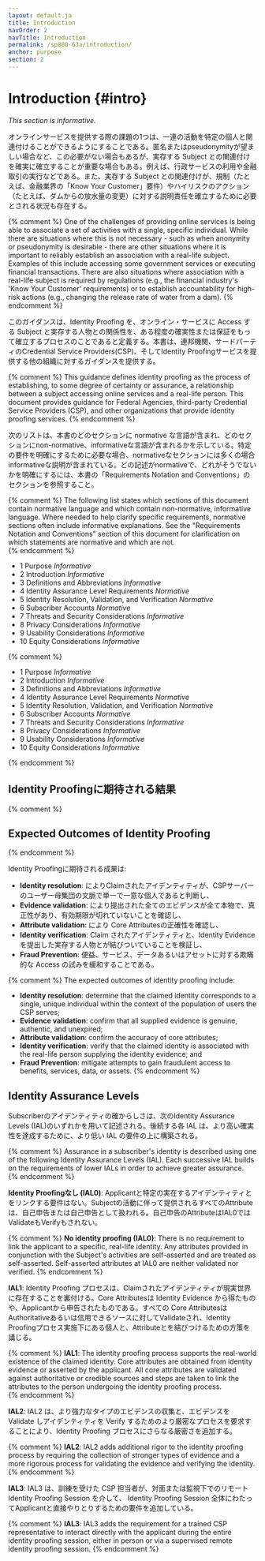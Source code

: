 ```yaml
---
layout: default.ja
title: Introduction
navOrder: 2
navTitle: Introduction
permalink: /sp800-63a/introduction/
anchor: purpose
section: 2
---
```


#  Introduction {#intro}

_This section is informative._

オンラインサービスを提供する際の課題の1つは、一連の活動を特定の個人と関連付けることができるようにすることである。匿名またはpseudonymityが望ましい場合など、この必要がない場合もあるが、実存する Subject との関連付けを確実に確立することが重要な場合もある。例えば、行政サービスの利用や金融取引の実行などである。また、実存する Subject との関連付けが、規制（たとえば、金融業界の「Know Your Customer」要件）やハイリスクのアクション（たとえば、ダムからの放水量の変更）に対する説明責任を確立するために必要とされる状況も存在する。

{% comment %}
One of the challenges of providing online services is being able to associate a set of activities with a single, specific individual. While there are situations where this is not necessary - such as when anonymity or pseudonymity is desirable - there are other situations where it is important to reliably establish an association with a real-life subject. Examples of this include accessing some government services or executing financial transactions. There are also situations where association with a real-life subject is required by regulations (e.g., the financial industry's 'Know Your Customer' requirements) or to establish accountability for high-risk actions (e.g., changing the release rate of water from a dam).
{% endcomment %}


このガイダンスは、Identity Proofing を、オンライン・サービスに Access する Subject と実存する人物との関係性を、ある程度の確実性または保証をもって確立するプロセスのことであると定義する。本書は、連邦機関、サードパーティのCredential Service Providers(CSP)、そしてIdentity Proofingサービスを提供する他の組織に対するガイダンスを提供する。

{% comment %}
This guidance defines identity proofing as the process of establishing, to some degree of certainty or assurance, a relationship between a subject accessing online services and a real-life person. This document provides guidance for Federal Agencies, third-party Credential Service Providers (CSP), and other organizations that provide identity proofing services.
{% endcomment %}

次のリストは、本書のどのセクションに normative な言語が含まれ、どのセクションにnon-normative、informativeな言語が含まれるかを示している。特定の要件を明確にするために必要な場合、normativeなセクションには多くの場合informativeな説明が含まれている。どの記述がnormativeで、どれがそうでないかを明確にするには、本書の「Requirements Notation and Conventions」のセクションを参照すること。

{% comment %}
The following list states which sections of this document contain normative language and which contain non-normative, informative language.  Where needed to help clarify specific requirements, normative sections often include informative explanations.  See the "Requirements Notation and Conventions" section of this document for clarification on which statements are normative and which are not.  
{% endcomment %}

- 1 Purpose _Informative_
- 2 Introduction _Informative_
- 3 Definitions and Abbreviations _Informative_
- 4 Identity Assurance Level Requirements _Normative_
- 5 Identity Resolution, Validation, and Verification _Normative_
- 6 Subscriber Accounts _Normative_
- 7 Threats and Security Considerations _Informative_
- 8 Privacy Considerations _Informative_
- 9 Usability Considerations _Informative_
- 10 Equity Considerations _Informative_

{% comment %}

- 1 Purpose _Informative_
- 2 Introduction _Informative_
- 3 Definitions and Abbreviations _Informative_
- 4 Identity Assurance Level Requirements _Normative_
- 5 Identity Resolution, Validation, and Verification _Normative_
- 6 Subscriber Accounts _Normative_
- 7 Threats and Security Considerations _Informative_
- 8 Privacy Considerations _Informative_
- 9 Usability Considerations _Informative_
- 10 Equity Considerations _Informative_

{% endcomment %}

## Identity Proofingに期待される結果

{% comment %}

## Expected Outcomes of Identity Proofing

{% endcomment %}

Identity Proofingに期待される成果は: 

* **Identity resolution**: によりClaimされたアイデンティティが、CSPサーバーのユーザー母集団の文脈で単一で一意な個人であると判断し、
* **Evidence validation**: により提出された全てのエビデンスが全て本物で、真正性があり、有効期限が切れていないことを確認し、
* **Attribute validation**: により Core Attributesの正確性を確認し、
* **Identity verification**: Claim されたアイデンティティと、Identity Evidence を提出した実存する人物とが結びついていることを検証し、
* **Fraud Prevention**: 便益、サービス、データあるいはアセットに対する欺瞞的な Access の試みを緩和することである。

{% comment %}
The expected outcomes of identity proofing include:

* **Identity resolution**: determine that the claimed identity corresponds to a single, unique individual within the context of the population of users the CSP serves;
* **Evidence validation**: confirm that all supplied evidence is genuine, authentic, and unexpired;
* **Attribute validation**: confirm the accuracy of core attributes;
* **Identity verification**: verify that the claimed identity is associated with the real-life person supplying the identity evidence; and
* **Fraud Prevention**: mitigate attempts to gain fraudulent access to benefits, services, data, or assets.
{% endcomment %}

## Identity Assurance Levels

Subscriberのアイデンティティの確からしさは、次のIdentity Assurance Levels (IAL)のいずれかを用いて記述される。後続する各 IAL は、より高い確実性を達成するために、より低い IAL の要件の上に構築される。  

{% comment %}
Assurance in a subscriber's identity is described using one of the following Identity Assurance Levels (IAL). Each successive IAL builds on the requirements of lower IALs in order to achieve greater assurance.   
{% endcomment %}


**Identity Proofingなし (IAL0)**: Applicantと特定の実在するアイデンティティとをリンクする要件はない。Subjectの活動に伴って提供されるすべてのAttributeは、自己申告または自己申告として扱われる。自己申告のAttributeはIAL0ではValidateもVerifyもされない。

{% comment %}
**No identity proofing (IAL0)**: There is no requirement to link the applicant to a specific, real-life identity. Any attributes provided in conjunction with the Subject's activities are self-asserted and are treated as self-asserted. Self-asserted attributes at IAL0 are neither validated nor verified.
{% endcomment %}

**IAL1**: Identity Proofing プロセスは、Claimされたアイデンティティが現実世界に存在することを裏付ける。Core Attributesは Identity Evidence から得たものや、Applicantから申告されたものである。すべての Core AttributesはAuthoritativeあるいは信用できるソースに対してValidateされ、Identity Proofingプロセス実施下にある個人と、Attributeとを結びつけるための方策を講じる。

{% comment %}
**IAL1**: The identity proofing process supports the real-world existence of the claimed identity. Core attributes are obtained from identity evidence or asserted by the applicant.  All core attributes are validated against authoritative or credible sources and steps are taken to link the attributes to the person undergoing the identity proofing process.   
{% endcomment %} 

**IAL2**: IAL2 は、より強力なタイプのエビデンスの収集と、エビデンスを Validate しアイデンティティを Verify するためのより厳密なプロセスを要求することにより、Identity Proofing プロセスにさらなる厳密さを追加する。

{% comment %} 
**IAL2**: IAL2 adds additional rigor to the identity proofing process by requiring the collection of stronger types of evidence and a more rigorous process for validating the evidence and verifying the identity. 
{% endcomment %} 

**IAL3**: IAL3 は、訓練を受けた CSP 担当者が、対面または監視下でのリモートIdentity Proofing Session を介して、 Identity Proofing Session 全体にわたってApplicantと直接やりとりするための要件を追加している。

{% comment %} 
**IAL3**: IAL3 adds the requirement for a trained CSP representative to interact directly with the applicant during the entire identity proofing session, either in person or via a supervised remote identity proofing session.
{% endcomment %} 

